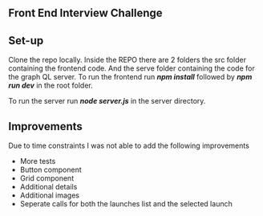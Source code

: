 ## Front End Interview Challenge
## Set-up
Clone the repo locally. Inside the REPO there are 2 folders the src folder containing the frontend code. And the serve folder containing the code for the graph QL server.
To run the frontend run **_npm install_** followed by **_npm run dev_** in the root folder.

To run the server run _**node server.js**_ in the server directory.


## Improvements
Due to time constraints I was not able to add the following improvements

- More tests
- Button component
- Grid component
 - Additional details
 - Additional images
- Seperate calls for both the launches list and the selected launch


